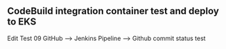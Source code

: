 ## CodeBuild integration container test and deploy to EKS

Edit Test 09
GitHub --> Jenkins Pipeline --> Github commit status test 
